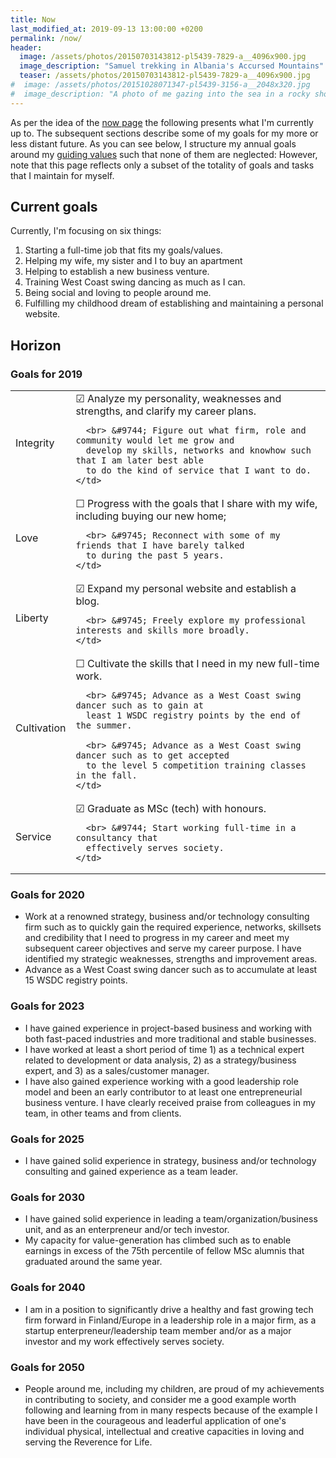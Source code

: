 ```yaml
---
title: Now
last_modified_at: 2019-09-13 13:00:00 +0200
permalink: /now/
header:
  image: /assets/photos/20150703143812-pl5439-7829-a__4096x900.jpg
  image_description: "Samuel trekking in Albania's Accursed Mountains"
  teaser: /assets/photos/20150703143812-pl5439-7829-a__4096x900.jpg
#  image: /assets/photos/20151028071347-pl5439-3156-a__2048x320.jpg
#  image_description: "A photo of me gazing into the sea in a rocky shore in Lauttasaari"
---
```


As per the idea of the [now page](https://nownownow.com/about) the following 
presents what I'm currently up to. The subsequent sections describe some of my 
goals for my more or less distant future. As you can <!-- , and a log of past goals -->
see below, I structure my annual goals around my [guiding 
values](/about/#what-are-my-values) such that none of them are neglected: 
However, note that this page reflects only a subset of the totality of goals 
and tasks that I maintain for myself.

## Current goals

Currently, I'm focusing on six things:

1. Starting a full-time job that fits my goals/values.
2. Helping my wife, my sister and I to buy an apartment
3. Helping to establish a new business venture.
4. Training West Coast swing dancing as much as I can.
5. Being social and loving to people around me.
6. Fulfilling my childhood dream of establishing and maintaining a personal
   website.

## Horizon

### Goals for 2019

<table>
  <tr>
    <td>Integrity</td>
    <td>
      &#9745; Analyze my personality, weaknesses and strengths, and clarify my
      career plans.

      <br> &#9744; Figure out what firm, role and community would let me grow and 
      develop my skills, networks and knowhow such that I am later best able 
      to do the kind of service that I want to do.
    </td>
  </tr>
  <tr>
    <td>Love</td>
    <td>
      &#9744; Progress with the goals that I share with my wife, including
      buying our new home;

      <br> &#9745; Reconnect with some of my friends that I have barely talked
      to during the past 5 years.
    </td>
  </tr>
  <tr>
    <td>Liberty</td>
    <td>
      &#9745; Expand my personal website and establish a blog.

      <br> &#9745; Freely explore my professional interests and skills more broadly.
    </td>
  </tr>
  <tr>
    <td>Cultivation</td>
    <td>
      &#9744; Cultivate the skills that I need in my new full-time work.
      
      <br> &#9745; Advance as a West Coast swing dancer such as to gain at
      least 1 WSDC registry points by the end of the summer.

      <br> &#9745; Advance as a West Coast swing dancer such as to get accepted
      to the level 5 competition training classes in the fall.
    </td>
  </tr>
  <tr>
    <td>Service</td>
    <td>
      &#9745; Graduate as MSc (tech) with honours.

      <br> &#9744; Start working full-time in a consultancy that
      effectively serves society.
    </td>
  </tr>
</table>

### Goals for 2020

* Work at a renowned strategy, business and/or technology consulting firm 
  such as to quickly gain the required experience, networks, skillsets and 
  credibility that I need to progress in my career and meet my subsequent career 
  objectives and serve my career purpose. I have identified my strategic 
  weaknesses, strengths and improvement areas.
* Advance as a West Coast swing dancer such as to accumulate at least 15 WSDC 
  registry points.

### Goals for 2023

* I have gained experience in project-based business and working with both 
  fast-paced industries and more traditional and stable businesses.
* I have worked at least a short period of time 1) as a technical expert 
  related to development or data analysis, 2) as a strategy/business expert, 
  and 3) as a sales/customer manager.
* I have also gained experience working with a good leadership role model and 
  been an early contributor to at least one entrepreneurial business venture. 
  I have clearly received praise from colleagues in my team, in other teams 
  and from clients.

### Goals for 2025

* I have gained solid experience in strategy, business and/or technology 
  consulting and gained experience as a team leader.

### Goals for 2030

* I have gained solid experience in leading a team/organization/business unit, 
  and as an enterpreneur and/or tech investor.
* My capacity for value-generation has climbed such as to enable earnings 
  in excess of the 75th percentile of fellow MSc alumnis that graduated around
  the same year.

### Goals for 2040

* I am in a position to significantly drive a healthy and fast growing tech 
  firm forward in Finland/Europe in a leadership role in a major firm, as a 
  startup enterpreneur/leadership team member and/or as a major investor and
  my work effectively serves society.

### Goals for 2050

* People around me, including my children, are proud of my achievements in 
  contributing to society, and consider me a good example worth following and 
  learning from in many respects because of the example I have been in the 
  courageous and leaderful application of one's individual physical, 
  intellectual and creative capacities in loving and serving the Reverence for 
  Life.

<!--
## Rear-view log

### Goals for 2018 -- a review

<table>
  <tr>
    <td>Integrity</td>
    <td>
      &#9744; Develop and stay true to a portfolio of at least 10 spartanified habits
      <br> &#9744; Develop and stay true to a steady sleep rhythm (at least 2/3 of all days sleep at least 7.5 hours by going to sleep 20-23 and waking up 05-08)
    </td>
  </tr>
  <tr>
    <td>Love</td>
    <td>
      &#9745; Get happily married!
      <br> &#9744; Spend at least 1 hour personally with 3/4 of the individuals that you personally wanted to invite to your wedding
    </td>
  </tr>
  <tr>
    <td>Liberty</td>
    <td>
      &#9745; Get to a level in West Coast swing (WCS) that would make you eligible for competitive and/or level 4 training classes.
    </td>
  </tr>
  <tr>
    <td>Cultivation</td>
    <td>
      &#9745; At least 30 30+ min aerobic training sessions → Seems like the count is 30-50
      <br> &#9745; At least 30 30+ min anaerobic training sessions → Seems like the count is 30-50
      <br> &#9745; At least 30 30+ min stretching sessions → Seems like the count is 40-60
      <br> &#9744; Cooper 3300+; Half marathon: 1h 30 min; Push ups per minute: 40+.
    </td>
  </tr>
  <tr>
    <td>Service</td>
    <td>
      &#9745; All mandatory courses passed in my MSc degree with GPA > 4.0 and
      I have a Master's Thesis that combines both strategy and technology at
      least 30% completed.
      <br> &#9745; I have applied learnings from my data science studies professionally.
      <br> &#9744; LinkedIn and personal blog established
    </td>
  </tr>
</table>

### Goals for 2017 -- a review

<table>
  <tr>
    <td>Integrity</td>
    <td>
      &#9745; Develop a portfolio of good habits to improve yourself.
      &#9745; Apply GTD systematically throughout the semester.
    </td>
  </tr>
  <tr>
    <td>Love</td>
    <td>
      &#9745; Enjoy a successful vacation in Asia with your future wife!
    </td>
  </tr>
  <tr>
    <td>Liberty</td>
    <td>
      &#9744; Develop a personal website/blog.
    </td>
  </tr>
  <tr>
    <td>Cultivation</td>
    <td>
      &#9745; At least 30 30+ min aerobic training sessions → Seems like the count is 30-50
      <br> &#9745; At least 30 30+ min anaerobic training sessions → Seems like the count is 30-50
      <br> &#9745; At least 30 30+ min stretching sessions → Seems like the count is 40-60
      <br> &#9744; Cooper 3300+; Half marathon: 1h 30 min; Push ups per minute: 40+.
    </td>
  </tr>
  <tr>
    <td>Service</td>
    <td>
      &#9745; BSc degree completed.
      <br> &#9745; Gained work experience in consulting, leadership and software development.
    </td>
  </tr>
</table>

### Goals for 2015 -- a review

* I have gained experience in project management, computer science, and web 
  development. I have also figured out what kind of career avenue I wish to 
  pursue.

### Goals for 2010 -- a review

* I have honorably completed my military service and started studies in one of 
  Finland's three top academic institutions in a field in which I can leverage 
  my natural aptitudes and gain knowledge to support interesting career avenues 
  related to technology.

### Goals for 2008 -- a review

* I have honorably completed my secondary school and gained at least 10 months 
  worth of practical work experience as well as learnt to be proficient in at 
  least three languages.
-->
